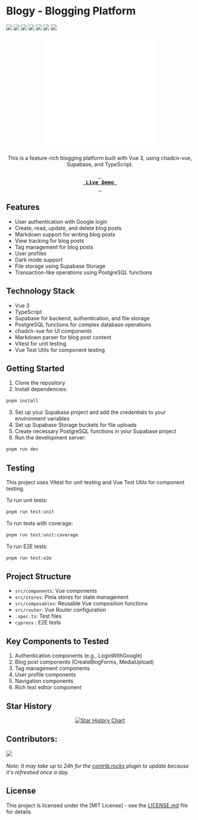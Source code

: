 

# Blogy - Blogging Platform

![][ci] ![][views] ![][stars] ![][forks] ![][issues] ![][license] ![][repo-size]


<div align='center'>

<!-- logo/title -->
<picture>
  <source media="(prefers-color-scheme: dark, (max-width:300px))" srcset="./public/logo-white.svg">
  <source media="(prefers-color-scheme: light,(max-width:300px))" srcset="./public/logo.svg">
  <img src="./public/logo-white.svg" width="300px" alt="Blogy Logo">
</picture>

 This is a feature-rich blogging platform built with Vue 3, using chadcn-vue, Supabase, and TypeScript.

<!-- <picture>
  <source media="(prefers-color-scheme: light)" srcset="https://graph.org/file/12ea4beff2367f40f13ce.png">
  <source media="(prefers-color-scheme: dark)" srcset="https://graph.org/file/16937ebb693470d804f31.png">
  <img src="https://graph.org/file/12ea4beff2367f40f13ce.png" alt="infinitunes">
</picture> -->

  **[<kbd> <br> &nbsp;**Live Demo**&nbsp; <br> </kbd>][site]**

</div>

## Features

- User authentication with Google login
- Create, read, update, and delete blog posts
- Markdown support for writing blog posts
- View tracking for blog posts
- Tag management for blog posts
- User profiles
- Dark mode support
- File storage using Supabase Storage
- Transaction-like operations using PostgreSQL functions

## Technology Stack

- Vue 3
- TypeScript
- Supabase for backend, authentication, and file storage
- PostgreSQL functions for complex database operations
- chadcn-vue for UI components
- Markdown parser for blog post content
- Vitest for unit testing
- Vue Test Utils for component testing

## Getting Started

1. Clone the repository
2. Install dependencies: 
  ```sh
  pnpm install
  ```
3. Set up your Supabase project and add the credentials to your environment variables
4. Set up Supabase Storage buckets for file uploads
5. Create necessary PostgreSQL functions in your Supabase project
6. Run the development server: 
```sh 
pnpm run dev
```


## Testing

This project uses Vitest for unit testing and Vue Test Utils for component testing.

To run unit tests:
```sh
pnpm run test:unit
```

To run tests with coverage:
```sh
pnpm run test:unit:coverage
```

To run E2E tests:
```sh 
pnpm run test:e2e
```

## Project Structure

- `src/components`: Vue components
- `src/stores`: Pinia stores for state management
- `src/composables`: Reusable Vue composition functions
- `src/router`: Vue Router configuration
- `.spec.ts`: Test files
- `cypress` : E2E tests

## Key Components to Tested

1. Authentication components (e.g., LoginWithGoogle)
2. Blog post components (CreateBlogForms, MediaUpload)
3. Tag management components
4. User profile components
5. Navigation components
   <!-- 6. Comment system components adding -->
   <!-- 7. Search functionality adding -->
   <!-- 8. Pagination component adding -->
6. Rich text editor component


## Star History
<div align='center'>
<a href="https://star-history.com/#ahmedmaher2481998/blogy-app">
 <picture>
   <source media="(prefers-color-scheme: dark)" srcset="https://api.star-history.com/svg?repos=ahmedmaher2481998/blogy-app&theme=dark" />
   <source media="(prefers-color-scheme: light)" srcset="https://api.star-history.com/svg?repos=ahmedmaher2481998/blogy-app" />
   <img alt="Star History Chart" src="https://api.star-history.com/svg?repos=ahmedmaher2481998/blogy-app" />
 </picture>
</a>
</div>

## Contributors:

[![][contributors]][contributors-graph]

_Note: It may take up to 24h for the [contrib.rocks][contrib-rocks] plugin to update because it's refreshed once a day._




## License

This project is licensed under the [MIT License] - see the [LICENSE.md](./License) file for details.




<!----------------------------------{ Labels }--------------------------------->

[views]: https://komarev.com/ghpvc/?username=blogy-app&label=view%20counter&color=red&style=flat
[repo-size]: https://img.shields.io/github/repo-size/ahmedmaher2481998/blogy-app
[issues]: https://img.shields.io/github/issues-raw/ahmedmaher2481998/blogy-app
[license]: https://img.shields.io/github/license/ahmedmaher2481998/blogy-app
[forks]: https://img.shields.io/github/forks/ahmedmaher2481998/blogy-app?style=flat
[stars]: https://img.shields.io/github/stars/ahmedmaher2481998/blogy-app
[contributors]: https://contrib.rocks/image?repo=ahmedmaher2481998/blogy-app&max=500
[contributors-graph]: https://github.com/ahmedmaher2481998/blogy-app/graphs/contributors
[contrib-rocks]: https://contrib.rocks/preview?repo=ahmedmaher2481998%2blogy-app
[ci]: https://github.com/ahmedmaher2481998/blogy-app/actions/workflows/ci.yml/badge.svg

<!-----------------------------------{ Links }---------------------------------->

[site]: https://blogy.vercel.app
